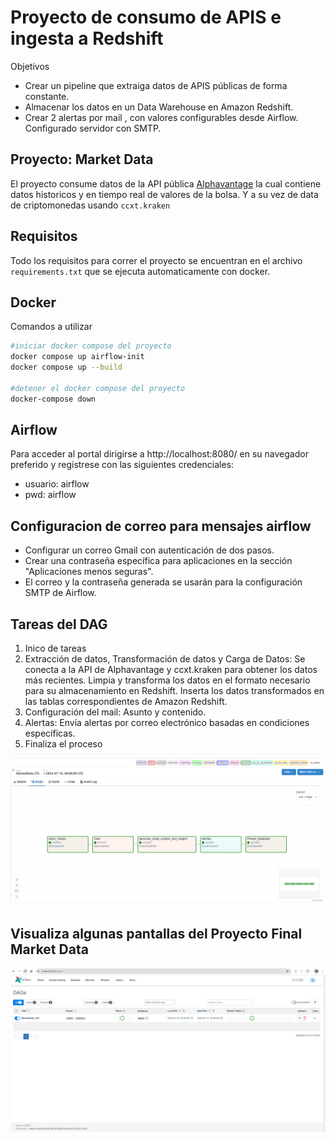 # Proyecto de consumo de APIS e ingesta a Redshift

Objetivos

* Crear un pipeline que extraiga datos de APIS públicas de forma constante.
* Almacenar los datos en un Data Warehouse en Amazon Redshift.
* Crear 2 alertas por mail , con valores configurables desde Airflow. Configurado servidor con SMTP.

## Proyecto: Market Data

El proyecto consume datos de la API pública
[Alphavantage](https://www.alphavantage.co) la cual contiene datos historicos y en tiempo real de valores de la bolsa. 
Y a su vez de data de criptomonedas usando `ccxt.kraken`

## Requisitos

Todo los requisitos para correr el proyecto se encuentran en el archivo `requirements.txt` que se ejecuta automaticamente con docker.

## Docker

Comandos a utilizar

```bash
#iniciar docker compose del proyecto
docker compose up airflow-init
docker compose up --build

#detener el docker compose del proyecto
docker-compose down
```

## Airflow

Para acceder al portal dirigirse a http://localhost:8080/ en su navegador preferido y registrese con las siguientes credenciales: 

* usuario: airflow 
* pwd: airflow

## Configuracion de correo para mensajes airflow

* Configurar un correo Gmail con autenticación de dos pasos.
* Crear una contraseña específica para aplicaciones en la sección "Aplicaciones menos seguras".
* El correo y la contraseña generada se usarán para la configuración SMTP de Airflow.

## Tareas del DAG
1. Inico de tareas
2. Extracción de datos, Transformación de datos y Carga de Datos: Se conecta a la API de Alphavantage y ccxt.kraken para obtener los datos más recientes. Limpia y transforma los datos en el formato necesario para su almacenamiento en Redshift. Inserta los datos transformados en las tablas correspondientes de Amazon Redshift.
3. Configuración del mail: Asunto y contenido.
4. Alertas: Envía alertas por correo electrónico basadas en condiciones específicas.
5. Finaliza el proceso

![Tareas del DAG](Market_data/img/tareas_dags.png)

## Visualiza algunas pantallas del Proyecto Final Market Data

![Visualización de algunas pantallas Proyeto Market Data](Market_data/img/market_data_proyecto.gif)
